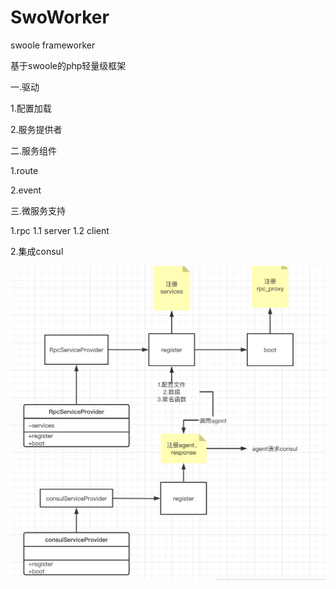 # SwoWorker
swoole frameworker


基于swoole的php轻量级框架

一.驱动

1.配置加载

2.服务提供者

二.服务组件

1.route

2.event

三.微服务支持

1.rpc 
1.1 server
1.2 client

2.集成consul

![consul集成流程](./images/consul.jpg)

